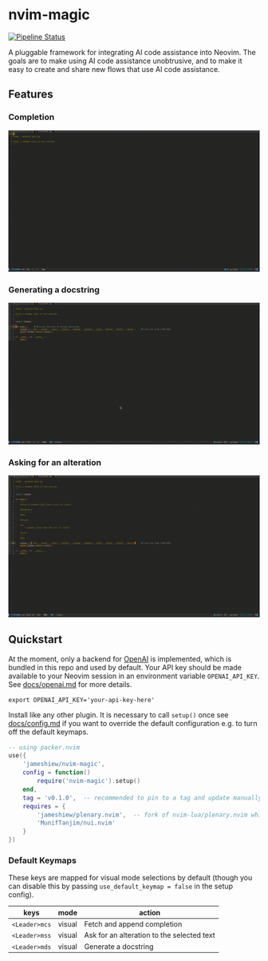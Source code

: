 # nvim-magic
[![Pipeline Status](https://gitlab.com/jameshiew/nvim-magic/badges/master/pipeline.svg)](https://gitlab.com/jameshiew/nvim-magic/-/pipelines)

A pluggable framework for integrating AI code assistance into Neovim. The goals are to make using AI code assistance unobtrusive, and to make it easy to create and share new flows that use AI code assistance.

## Features

### Completion

<img 
	alt='Example of Python script being generated from a docstring'
	src='docs/gifs/completion.gif'
	/>

### Generating a docstring

<img 
	alt='Example of Python function having a docstring generated'
	src='docs/gifs/docstring.gif'
	/>

### Asking for an alteration

<img 
	alt='Example of Python function being altered'
	src='docs/gifs/suggest.gif'
	/>

## Quickstart

At the moment, only a backend for [OpenAI](https://beta.openai.com/) is implemented, which is bundled in this repo and used by default. Your API key should be made available to your Neovim session in an environment variable `OPENAI_API_KEY`. See [docs/openai.md](docs/openai.md) for more details.

```shell
export OPENAI_API_KEY='your-api-key-here'
```

Install like any other plugin. It is necessary to call `setup()` once see [docs/config.md](docs/config.md) if you want to override the default configuration e.g. to turn off the default keymaps.

```lua
-- using packer.nvim
use({
	'jameshiew/nvim-magic',
	config = function()
		require('nvim-magic').setup()
	end,
	tag = 'v0.1.0',  -- recommended to pin to a tag and update manually as there may be breaking changes
	requires = {
		'jameshiew/plenary.nvim',  -- fork of nvim-lua/plenary.nvim which allows a longer request timeout, the original can be used if wanted
		'MunifTanjim/nui.nvim'
	}
})
```

### Default Keymaps

These keys are mapped for visual mode selections by default (though you can disable this by passing `use_default_keymap = false` in the setup config).

| keys | mode | action|
|--|--|--|
|`<Leader>mcs`| visual | Fetch and append completion|
|`<Leader>mss`| visual | Ask for an alteration to the selected text|
|`<Leader>mds`| visual | Generate a docstring|

